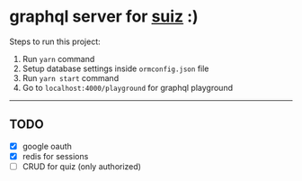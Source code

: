 # graphql server for [suiz](https://github.com/siddhantk232/suiz) :)

Steps to run this project:

1. Run `yarn` command
2. Setup database settings inside `ormconfig.json` file
3. Run `yarn start` command
4. Go to `localhost:4000/playground` for graphql playground

---

## TODO

- [x] google oauth
- [x] redis for sessions
- [ ] CRUD for quiz (only authorized)
